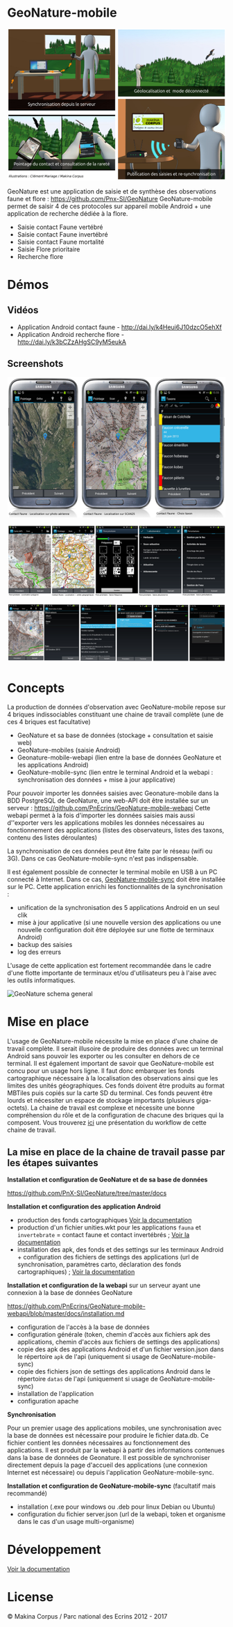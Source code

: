 # GeoNature-mobile

![GeoNature-mobile illustrations](https://raw.githubusercontent.com/PnEcrins/GeoNature-mobile/master/docs/images/illustration-geonature-mobile.jpg)

GeoNature est une application de saisie et de synthèse des observations faune et flore : https://github.com/Pnx-SI/GeoNature
GeoNature-mobile permet de saisir 4 de ces protocoles sur appareil mobile Android + une application de recherche dédiée à la flore.

* Saisie contact Faune vertébré
* Saisie contact Faune invertébré
* Saisie contact Faune mortalité
* Saisie Flore prioritaire
* Recherche flore

Démos
=====

 Vidéos
 ------
* Application Android contact faune - http://dai.ly/k4Heui6J10dzcO5ehXf
* Application Android recherche flore - http://dai.ly/k3bCZzAHgSC9yM5eukA

 Screenshots
 -----------
![GeoNature-mobile screenshot](https://raw.githubusercontent.com/PnEcrins/GeoNature-mobile/master/docs/images/screen-contact-faune-nomade.jpg)

![GeoNature-mobile screenshot 2](https://raw.githubusercontent.com/PnEcrins/GeoNature-mobile/master/docs/images/screen-applis.jpg)

![GeoNature-mobile screenshot 3](https://raw.githubusercontent.com/PnEcrins/GeoNature-mobile/master/docs/images/screen-applis-02.jpg)


Concepts
========

La production de données d'observation avec GeoNature-mobile repose sur 4 briques indissociables constituant une chaine de travail complète (une de ces 4 briques est facultative)

* GeoNature et sa base de données (stockage + consultation et saisie web)
* GeoNature-mobiles (saisie Android)
* Geonature-mobile-webapi (lien entre la base de données GeoNature et les applications Android)
* GeoNature-mobile-sync (lien entre le terminal Android et la webapi : synchronisation des données + mise à jour applicative)


Pour pouvoir importer les données saisies avec Geonature-mobile dans la BDD PostgreSQL de GeoNature, une web-API doit être installée sur un serveur : https://github.com/PnEcrins/GeoNature-mobile-webapi
Cette webapi permet à la fois d'importer les données saisies mais aussi d''exporter vers les applications mobiles les données nécessaires au fonctionnement des applications (listes des observateurs, listes des taxons, contenu des listes déroulantes)

La synchronisation de ces données peut être faite par le réseau (wifi ou 3G). Dans ce cas GeoNature-mobile-sync n'est pas indispensable.

Il est également possible de connecter le terminal mobile en USB à un PC connecté à Internet. Dans ce cas, [GeoNature-mobile-sync](https://github.com/PnEcrins/GeoNature-mobile-sync) doit être installée sur le PC. Cette application enrichi les fonctionnalités de la synchronisation : 
* unification de la synchronisation des 5 applications Android en un seul clik
* mise à jour applicative (si une nouvelle version des applications ou une nouvelle configuration doit être déployée sur une flotte de terminaux Android)
* backup des saisies
* log des erreurs

L'usage de cette application est fortement recommandée dans le cadre d'une flotte importante de terminaux et/ou d'utilisateurs peu à l'aise avec les outils informatiques.

![GeoNature schema general](https://github.com/PnEcrins/GeoNature/raw/master/docs/images/schema-geonature-environnement.jpg)


Mise en place
=============

L'usage de GeoNature-mobile nécessite la mise en place d'une chaine de travail complète. Il serait illusoire de produire des données avec un terminal Android sans pouvoir les exporter ou les consulter en dehors de ce terminal. 
Il est également important de savoir que GeoNature-mobile est concu pour un usage hors ligne. Il faut donc embarquer les fonds cartographique nécessaire à la localisation des observations ainsi que les limites des unités géographiques. Ces fonds doivent être produits au format MBTiles puis copiés sur la carte SD du terminal. Ces fonds peuvent être lourds et nécessiter un espace de stockage importants (plusieurs giga-octets).
La chaine de travail est complexe et nécessite une bonne compréhension du rôle et de la configuration de chacune des briques qui la composent. Vous trouverez [ici](https://github.com/PnEcrins/GeoNature-mobile/blob/develop/docs/workflow-geonature-mobile.doc?raw=true) une présentation du workflow de cette chaine de travail.

La mise en place de la chaine de travail passe par les étapes suivantes
-----------------------------------------------------------------------

**Installation et configuration de GeoNature et de sa base de données**

https://github.com/PnX-SI/GeoNature/tree/master/docs

**Installation et configuration des application Android**



* production des fonds cartographiques [Voir la documentation](/docs/install/make_mbtiles.rst)
* production d'un fichier unities.wkt pour les applications ``fauna`` et ``invertebrate`` = contact faune et contact invertébrés ; [Voir la documentation](/docs/install/v1.2.0/make_wkt.rst)
* installation des apk, des fonds et des settings sur les terminaux Android + configuration des fichiers de settings des applications (url de synchronisation, paramètres carto, déclaration des fonds cartographiques) ; [Voir la documentation](/docs/install/installation.rst)

**Installation et configuration de la webapi**  sur un serveur ayant une connexion à la base de données GeoNature

https://github.com/PnEcrins/GeoNature-mobile-webapi/blob/master/docs/installation.md

* configuration de l'accès à la base de données
* configuration générale (token, chemin d'accès aux fichiers apk des applications, chemin d'accès aux fichiers de settings des applications)
* copie des apk des applications Android et d'un fichier version.json dans le répertoire ``apk`` de l'api (uniquement si usage de GeoNature-mobile-sync)
* copie des fichiers json de settings des applications Android dans le répertoire ``datas`` de l'api (uniquement si usage de GeoNature-mobile-sync)
* installation de l'application
* configuration apache

**Synchronisation**

Pour un premier usage des applications mobiles, une synchronisation avec la base de données est nécessaire pour produire le fichier data.db. Ce fichier contient les données nécessaires au fonctionnement des applications. Il est produit par la webapi à partir des informations contenues dans la base de données de Geonature.
Il est possible de synchroniser directement depuis la page d'accueil des applications (une connexion Internet est nécessaire) ou depuis l'application GeoNature-mobile-sync.

**Installation et configuration de GeoNature-mobile-sync** (facultatif mais recommandé)

* installation (.exe pour windows ou .deb pour linux Debian ou Ubuntu)
* configuration du fichier server.json (url de la webapi, token et organisme dans le cas d'un usage multi-organisme)


Développement
=============

[Voir la documentation](/docs/developpement/)


License
=======

&copy; Makina Corpus / Parc national des Ecrins 2012 - 2017
